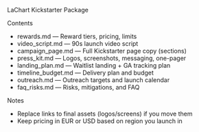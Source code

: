 LaChart Kickstarter Package

Contents
- rewards.md — Reward tiers, pricing, limits
- video_script.md — 90s launch video script
- campaign_page.md — Full Kickstarter page copy (sections)
- press_kit.md — Logos, screenshots, messaging, one-pager
- landing_plan.md — Waitlist landing + GA tracking plan
- timeline_budget.md — Delivery plan and budget
- outreach.md — Outreach targets and launch calendar
- faq_risks.md — Risks, mitigations, and FAQ

Notes
- Replace links to final assets (logos/screens) if you move them
- Keep pricing in EUR or USD based on region you launch in

